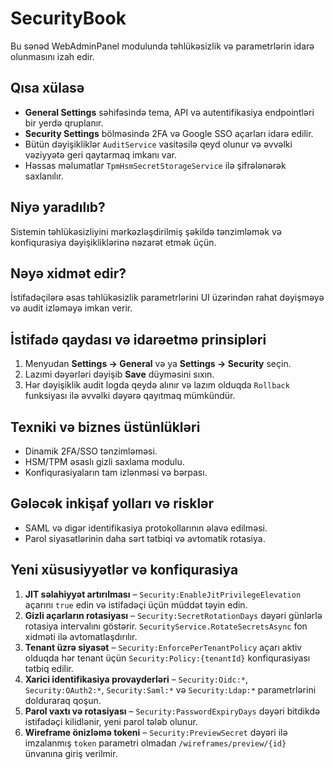 # SecurityBook

Bu sənəd WebAdminPanel modulunda təhlükəsizlik və parametrlərin idarə olunmasını izah edir.

## Qısa xülasə
- **General Settings** səhifəsində tema, API və autentifikasiya endpointləri bir yerdə qruplanır.
- **Security Settings** bölməsində 2FA və Google SSO açarları idarə edilir.
- Bütün dəyişikliklər `AuditService` vasitəsilə qeyd olunur və əvvəlki vəziyyətə geri qaytarmaq imkanı var.
- Həssas məlumatlar `TpmHsmSecretStorageService` ilə şifrələnərək saxlanılır.

## Niyə yaradılıb?
Sistemin təhlükəsizliyini mərkəzləşdirilmiş şəkildə tənzimləmək və konfiqurasiya dəyişikliklərinə nəzarət etmək üçün.

## Nəyə xidmət edir?
İstifadəçilərə əsas təhlükəsizlik parametrlərini UI üzərindən rahat dəyişməyə və audit izləməyə imkan verir.

## İstifadə qaydası və idarəetmə prinsipləri
1. Menyudan **Settings → General** və ya **Settings → Security** seçin.
2. Lazımi dəyərləri dəyişib **Save** düyməsini sıxın.
3. Hər dəyişiklik audit logda qeydə alınır və lazım olduqda `Rollback` funksiyası ilə əvvəlki dəyərə qayıtmaq mümkündür.

## Texniki və biznes üstünlükləri
- Dinamik 2FA/SSO tənzimləməsi.
- HSM/TPM əsaslı gizli saxlama modulu.
- Konfiqurasiyaların tam izlənməsi və bərpası.

## Gələcək inkişaf yolları və risklər
- SAML və digər identifikasiya protokollarının əlavə edilməsi.
- Parol siyasətlərinin daha sərt tətbiqi və avtomatik rotasiya.

## Yeni xüsusiyyətlər və konfiqurasiya
1. **JIT səlahiyyət artırılması** – `Security:EnableJitPrivilegeElevation` açarını `true` edin və istifadəçi üçün müddət təyin edin.
2. **Gizli açarların rotasiyası** – `Security:SecretRotationDays` dəyəri günlərlə rotasiya intervalını göstərir. `SecurityService.RotateSecretsAsync` fon xidməti ilə avtomatlaşdırılır.
3. **Tenant üzrə siyasət** – `Security:EnforcePerTenantPolicy` açarı aktiv olduqda hər tenant üçün `Security:Policy:{tenantId}` konfiqurasiyası tətbiq edilir.
4. **Xarici identifikasiya provayderləri** – `Security:Oidc:*`, `Security:OAuth2:*`, `Security:Saml:*` və `Security:Ldap:*` parametrlərini dolduraraq qoşun.
5. **Parol vaxtı və rotasiyası** – `Security:PasswordExpiryDays` dəyəri bitdikdə istifadəçi kilidlənir, yeni parol tələb olunur.
6. **Wireframe önizləmə tokeni** – `Security:PreviewSecret` dəyəri ilə imzalanmış `token` parametri olmadan `/wireframes/preview/{id}` ünvanına giriş verilmir.

